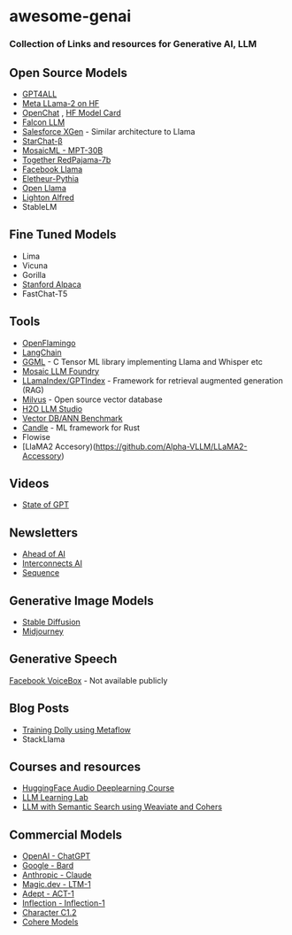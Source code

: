 # awesome-genai
### Collection of Links and resources for Generative AI, LLM

## Open Source Models
- [GPT4ALL](https://github.com/nomic-ai/gpt4all)
- [Meta LLama-2 on HF](https://huggingface.co/docs/transformers/main/model_doc/llama2) 
- [OpenChat](https://github.com/imoneoi/openchat) , [HF Model Card](https://huggingface.co/openchat/openchat_8192)
- [Falcon LLM](https://falconllm.tii.ae/)
- [Salesforce XGen](https://github.com/salesforce/xGen) - Similar architecture to Llama
- [StarChat-β](https://huggingface.co/HuggingFaceH4/starchat-beta)
- [MosaicML - MPT-30B](https://www.mosaicml.com/blog/mpt-30b)
- [Together RedPajama-7b](https://www.together.xyz/blog/redpajama-7b)
- [Facebook Llama](https://github.com/facebookresearch/llama/tree/main)
- [Eletheur-Pythia](https://github.com/EleutherAI/pythia)
- [Open Llama](https://github.com/openlm-research/open_llama)
- [Lighton Alfred](https://www.lighton.ai/blog/lighton-s-blog-4/introducing-alfred-40b-0723-38)
- StableLM

## Fine Tuned Models
- Lima
- Vicuna
- Gorilla
- [Stanford Alpaca](https://crfm.stanford.edu/2023/03/13/alpaca.html)
- FastChat-T5
  
## Tools
- [OpenFlamingo](https://laion.ai/blog/open-flamingo/)
- [LangChain](https://github.com/hwchase17/langchain)
- [GGML](https://github.com/ggerganov/ggml) - C Tensor ML library implementing Llama and Whisper etc
- [Mosaic LLM Foundry](https://github.com/mosaicml/llm-foundry)
- [LLamaIndex/GPTIndex](https://gpt-index.readthedocs.io/en/latest/) - Framework for retrieval augmented generation (RAG)
- [Milvus](https://github.com/milvus-io/milvus) - Open source vector database
- [H2O LLM Studio](https://github.com/h2oai/h2o-llmstudio)
- [Vector DB/ANN Benchmark](https://github.com/erikbern/ann-benchmarks)
- [Candle](https://github.com/huggingface/candle) - ML framework for Rust
- Flowise
- [LlaMA2 Accesory)(https://github.com/Alpha-VLLM/LLaMA2-Accessory)

## Videos
- [State of GPT](https://www.youtube.com/watch?v=bZQun8Y4L2A)

## Newsletters
- [Ahead of AI](https://magazine.sebastianraschka.com/)
- [Interconnects AI](https://www.interconnects.ai/)
- [Sequence](https://thesequence.substack.com/)

## Generative Image Models
- [Stable Diffusion](https://stability.ai/stablediffusion)
- [Midjourney](https://docs.midjourney.com/)

## Generative Speech
[Facebook VoiceBox](https://ai.facebook.com/blog/voicebox-generative-ai-model-speech/) - Not available publicly

## Blog Posts
- [Training Dolly using Metaflow](https://outerbounds.com/blog/train-dolly-metaflow/)
- StackLlama

## Courses and resources
- [HuggingFace Audio Deeplearning Course](https://huggingface.co/learn/audio-course/chapter0/introduction)
- [LLM Learning Lab](https://lightning.ai/pages/llm-learning-lab/)
- [LLM with Semantic Search using Weaviate and Cohers](https://www.deeplearning.ai/short-courses/large-language-models-semantic-search/)

## Commercial Models
- [OpenAI - ChatGPT](https://openai.com/)
- [Google - Bard](https://bard.google.com/)
- [Anthropic - Claude](https://www.anthropic.com/)
- [Magic.dev - LTM-1](https://magic.dev/blog/ltm-1)
- [Adept - ACT-1](https://www.adept.ai/blog/act-1)
- [Inflection - Inflection-1](https://inflection.ai/inflection-1)
- [Character C1.2](https://blog.character.ai/character-ai/)
- [Cohere Models](https://docs.cohere.com/docs/generation-card)
